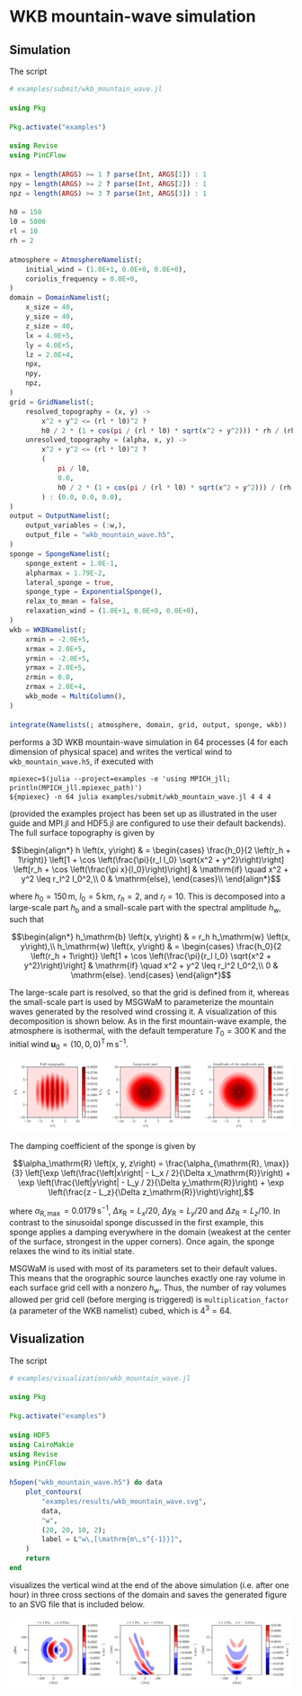 # WKB mountain-wave simulation

## Simulation

The script

```julia
# examples/submit/wkb_mountain_wave.jl

using Pkg

Pkg.activate("examples")

using Revise
using PinCFlow

npx = length(ARGS) >= 1 ? parse(Int, ARGS[1]) : 1
npy = length(ARGS) >= 2 ? parse(Int, ARGS[2]) : 1
npz = length(ARGS) >= 3 ? parse(Int, ARGS[3]) : 1

h0 = 150
l0 = 5000
rl = 10
rh = 2

atmosphere = AtmosphereNamelist(;
    initial_wind = (1.0E+1, 0.0E+0, 0.0E+0),
    coriolis_frequency = 0.0E+0,
)
domain = DomainNamelist(;
    x_size = 40,
    y_size = 40,
    z_size = 40,
    lx = 4.0E+5,
    ly = 4.0E+5,
    lz = 2.0E+4,
    npx,
    npy,
    npz,
)
grid = GridNamelist(;
    resolved_topography = (x, y) ->
        x^2 + y^2 <= (rl * l0)^2 ?
        h0 / 2 * (1 + cos(pi / (rl * l0) * sqrt(x^2 + y^2))) * rh / (rh + 1) : 0.0,
    unresolved_topography = (alpha, x, y) ->
        x^2 + y^2 <= (rl * l0)^2 ?
        (
            pi / l0,
            0.0,
            h0 / 2 * (1 + cos(pi / (rl * l0) * sqrt(x^2 + y^2))) / (rh + 1),
        ) : (0.0, 0.0, 0.0),
)
output = OutputNamelist(;
    output_variables = (:w,),
    output_file = "wkb_mountain_wave.h5",
)
sponge = SpongeNamelist(;
    sponge_extent = 1.0E-1,
    alpharmax = 1.79E-2,
    lateral_sponge = true,
    sponge_type = ExponentialSponge(),
    relax_to_mean = false,
    relaxation_wind = (1.0E+1, 0.0E+0, 0.0E+0),
)
wkb = WKBNamelist(;
    xrmin = -2.0E+5,
    xrmax = 2.0E+5,
    yrmin = -2.0E+5,
    yrmax = 2.0E+5,
    zrmin = 0.0,
    zrmax = 2.0E+4,
    wkb_mode = MultiColumn(),
)

integrate(Namelists(; atmosphere, domain, grid, output, sponge, wkb))

```

performs a 3D WKB mountain-wave simulation in 64 processes (4 for each dimension of physical space) and writes the vertical wind to `wkb_mountain_wave.h5`, if executed with

```shell
mpiexec=$(julia --project=examples -e 'using MPICH_jll; println(MPICH_jll.mpiexec_path)')
${mpiexec} -n 64 julia examples/submit/wkb_mountain_wave.jl 4 4 4
```

(provided the examples project has been set up as illustrated in the user guide and MPI.jl and HDF5.jl are configured to use their default backends). The full surface topography is given by

$$\begin{align*}
    h \left(x, y\right) & = \begin{cases}
        \frac{h_0}{2 \left(r_h + 1\right)} \left[1 + \cos \left(\frac{\pi}{r_l l_0} \sqrt{x^2 + y^2}\right)\right] \left[r_h + \cos \left(\frac{\pi x}{l_0}\right)\right] & \mathrm{if} \quad x^2 + y^2 \leq r_l^2 l_0^2,\\
        0 & \mathrm{else},
    \end{cases}\\
\end{align*}$$

where $h_0 = 150 \, \mathrm{m}$, $l_0 = 5 \, \mathrm{km}$, $r_h = 2$, and $r_l = 10$. This is decomposed into a large-scale part $h_\mathrm{b}$ and a small-scale part with the spectral amplitude $h_\mathrm{w}$, such that

$$\begin{align*}
    h_\mathrm{b} \left(x, y\right) & = r_h h_\mathrm{w} \left(x, y\right),\\
    h_\mathrm{w} \left(x, y\right) & = \begin{cases}
        \frac{h_0}{2 \left(r_h + 1\right)} \left[1 + \cos \left(\frac{\pi}{r_l l_0} \sqrt{x^2 + y^2}\right)\right] & \mathrm{if} \quad x^2 + y^2 \leq r_l^2 l_0^2,\\
        0 & \mathrm{else}.
    \end{cases}
\end{align*}$$

The large-scale part is resolved, so that the grid is defined from it, whereas the small-scale part is used by MSGWaM to parameterize the mountain waves generated by the resolved wind crossing it. A visualization of this decomposition is shown below. As in the first mountain-wave example, the atmosphere is isothermal, with the default temperature $T_0 = 300 \, \mathrm{K}$ and the initial wind $\boldsymbol{u}_0 = \left(10, 0, 0\right)^\mathrm{T} \, \mathrm{m \, s^{- 1}}$.

![](3d_wkb_topography.svg)

The damping coefficient of the sponge is given by

$$\alpha_\mathrm{R} \left(x, y, z\right) = \frac{\alpha_{\mathrm{R}, \max}}{3} \left[\exp \left(\frac{\left|x\right| - L_x / 2}{\Delta x_\mathrm{R}}\right) + \exp \left(\frac{\left|y\right| - L_y / 2}{\Delta y_\mathrm{R}}\right) + \exp \left(\frac{z - L_z}{\Delta z_\mathrm{R}}\right)\right],$$

where $\alpha_{\mathrm{R}, \max} = 0.0179 \, \mathrm{s^{- 1}}$, $\Delta x_\mathrm{R} = L_x / 20$, $\Delta y_\mathrm{R} = L_y / 20$ and $\Delta z_\mathrm{R} = L_z / 10$. In contrast to the sinusoidal sponge discussed in the first example, this sponge applies a damping everywhere in the domain (weakest at the center of the surface, strongest in the upper corners). Once again, the sponge relaxes the wind to its initial state.

MSGWaM is used with most of its parameters set to their default values. This means that the orographic source launches exactly one ray volume in each surface grid cell with a nonzero $h_\mathrm{w}$. Thus, the number of ray volumes allowed per grid cell (before merging is triggered) is `multiplication_factor` (a parameter of the WKB namelist) cubed, which is $4^3 = 64$.

## Visualization

The script

```julia
# examples/visualization/wkb_mountain_wave.jl

using Pkg

Pkg.activate("examples")

using HDF5
using CairoMakie
using Revise
using PinCFlow

h5open("wkb_mountain_wave.h5") do data
    plot_contours(
        "examples/results/wkb_mountain_wave.svg",
        data,
        "w",
        (20, 20, 10, 2);
        label = L"w\,[\mathrm{m\,s^{-1}}]",
    )
    return
end

```

visualizes the vertical wind at the end of the above simulation (i.e. after one hour) in three cross sections of the domain and saves the generated figure to an SVG file that is included below.

![](results/wkb_mountain_wave.svg)
